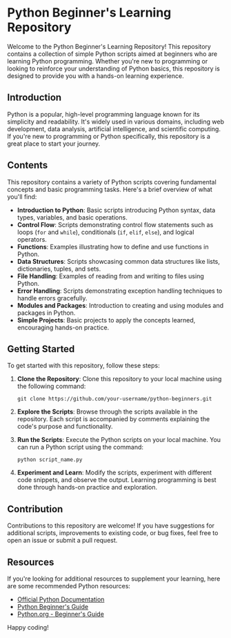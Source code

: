 
# Python Beginner's Learning Repository

Welcome to the Python Beginner's Learning Repository! This repository contains a collection of simple Python scripts aimed at beginners who are learning Python programming. Whether you're new to programming or looking to reinforce your understanding of Python basics, this repository is designed to provide you with a hands-on learning experience.

## Introduction

Python is a popular, high-level programming language known for its simplicity and readability. It's widely used in various domains, including web development, data analysis, artificial intelligence, and scientific computing. If you're new to programming or Python specifically, this repository is a great place to start your journey.

## Contents

This repository contains a variety of Python scripts covering fundamental concepts and basic programming tasks. Here's a brief overview of what you'll find:

- **Introduction to Python**: Basic scripts introducing Python syntax, data types, variables, and basic operations.
- **Control Flow**: Scripts demonstrating control flow statements such as loops (`for` and `while`), conditionals (`if`, `elif`, `else`), and logical operators.
- **Functions**: Examples illustrating how to define and use functions in Python.
- **Data Structures**: Scripts showcasing common data structures like lists, dictionaries, tuples, and sets.
- **File Handling**: Examples of reading from and writing to files using Python.
- **Error Handling**: Scripts demonstrating exception handling techniques to handle errors gracefully.
- **Modules and Packages**: Introduction to creating and using modules and packages in Python.
- **Simple Projects**: Basic projects to apply the concepts learned, encouraging hands-on practice.

## Getting Started

To get started with this repository, follow these steps:

1. **Clone the Repository**: Clone this repository to your local machine using the following command:

   ```
   git clone https://github.com/your-username/python-beginners.git
   ```

2. **Explore the Scripts**: Browse through the scripts available in the repository. Each script is accompanied by comments explaining the code's purpose and functionality.

3. **Run the Scripts**: Execute the Python scripts on your local machine. You can run a Python script using the command:

   ```
   python script_name.py
   ```

4. **Experiment and Learn**: Modify the scripts, experiment with different code snippets, and observe the output. Learning programming is best done through hands-on practice and exploration.

## Contribution

Contributions to this repository are welcome! If you have suggestions for additional scripts, improvements to existing code, or bug fixes, feel free to open an issue or submit a pull request.

## Resources

If you're looking for additional resources to supplement your learning, here are some recommended Python resources:

- [Official Python Documentation](https://docs.python.org/3/)
- [Python Beginner's Guide](https://wiki.python.org/moin/BeginnersGuide)
- [Python.org - Beginner's Guide](https://www.python.org/about/gettingstarted/)

Happy coding!
